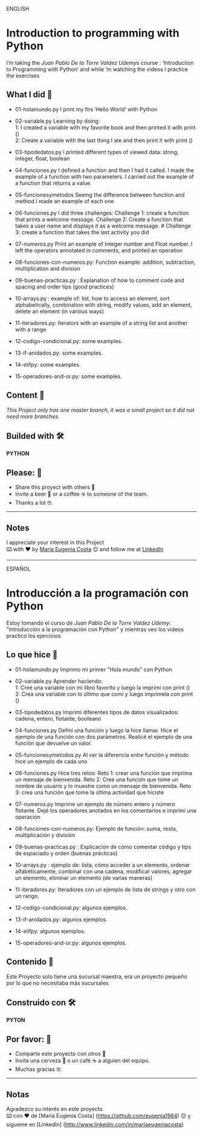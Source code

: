 ENGLISH

# Introduction to programming with Python

I’m taking the *Juan Pablo De la Torre Valdez*   *Udemy*s  course : ‘Introduction to Programming with Python’ and while ‘m watching the videos I practice the exercises <br>

## What I did 🚀

* 01-holamundo.py     I print my firs ‘Hello World’ with Python <br>

* 02-variable.py    Learning by doing:  <br>
1: I created a variable with my favorite book and then printed it with print ()  <br>
2: Create a variable with the last thing I ate and then print it with print ()  <br>

* 03-tipodedatos.py   I printed different types of viewed data: string, integer, float, boolean <br>

* 04-funciones.py  I defined a function and then I had it called. I made the example of a function with two parameters. I carried out the example of a function that returns a value.  <br>

* 05-funcionesymetodos  Seeing the difference between function and method I made an example of each one    <br>

* 06-funciones.py   I did three challenges: Challenge 1: create a function that prints a welcome message. Challenge 2: Create a function that takes a user name and displays it as a welcome message. # Challenge 3: create a function that takes the last activity you did <br>

* 07-numeros.py  Print an example of Integer number and Float number. I left the operators annotated in comments, and printed an operation <br>

* 08-funciones-con-numeros.py: Function example: addition, subtraction, multiplication and division

* 09-buenas-practicas.py : Explanation of how to comment code and spacing and order tips (good practices)

* 10-arrays.py : example of: list, how to access an element, sort alphabetically, combination with string, modify values, add an element, delete an element (in various ways)

* 11-iteradores.py: Iterators with an example of a string list and another with a range

* 12-codigo-condicional.py: some examples.

* 13-if-anidados.py: some examples.

* 14-elifpy: some examples.

* 15-operadores-and-or.py: some examples.

## Content 🚀
_This Project only has one master branch, it was a small project so it did not need more branches._

## Builded with 🛠️

**PYTHON**

## Please: 🎁

* Share this proyect with others 📢
* Invite a beer 🍺 or a coffee ☕  to someone of the team. 
* Thanks a lot 🤓.

---
## Notes
I appreciate your interest in this Project <br/>
⌨️ with ❤️ by [María Eugenia Costa](https://github.com/eugenia1984) 😊 and follow me at [LinkedIn]( http://www.linkedin.com/in/maríaeugeniacosta) 

---

ESPAÑOL

# Introducción a la programación con Python

Estoy tomando el curso de *Juan Pablo De la Torre Valdez* *Udemy*: "Introducción a la programación con Python" y mientras veo los videos practico los ejercicios <br>

## Lo que hice 🚀

* 01-holamundo.py     Imprimo mi primer "Hola mundo" con Python <br>

* 02-variable.py      Aprender haciendo: <br>
1: Creé una variable con mi libro favorito y luego la imprimí con print () <br>
2: Crea una variable con lo último que comí y luego imprímela con print () <br>

* 03-tipodedatos.py      Imprimí diferentes tipos de datos visualizados: cadena, entero, flotante, booleano <br>

* 04-funciones.py      Definí una función y luego la hice llamar. Hice el ejemplo de una función con dos parámetros. Realicé el ejemplo de una función que devuelve un valor. <br>

* 05-funcionesymetodos.py     Al ver la diferencia entre función y método hice un ejemplo de cada uno <br>

* 06-funciones.py       Hice tres retos: Reto 1: crear una función que imprima un mensaje de bienvenida. Reto 2: Cree una función que tome un nombre de usuario y lo muestre como un mensaje de bienvenida. Reto 3: crea una función que tome la última actividad que hiciste <br>

* 07-numeros.py         Imprime un ejemplo de número entero y número flotante. Dejé los operadores anotados en los comentarios e imprimí una operación <br>

* 08-funciones-con-numeros.py: Ejemplo de función: suma, resta, multiplicación y división

* 09-buenas-practicas.py : Explicación de cómo comentar código y tips de espaciado y orden (buenas prácticas)

* 10-arrays.py :  ejemplo de: lista, cómo acceder a un elemento, ordenar alfabéticamente, combinar con una cadena, modificar valores, agregar un elemento, eliminar un elemento (de varias maneras)

* 11-iteradores.py: Iteradores con un ejemplo de lista de strings y otro con un rango.

* 12-codigo-condicional.py: algunos ejemplos.

* 13-if-anidados.py: algunos ejemplos.

* 14-elifpy: algunos ejemplos.

* 15-operadores-and-or.py: algunos ejemplos.

## Contenido 🚀
Este Proyecto solo tiene una sucursal maestra, era un proyecto pequeño por lo que no necesitaba más sucursales

## Construido con 🛠️
**PYTON**

## Por favor: 🎁
* Comparte este proyecto con otros 📢
* Invita una cerveza 🍺 o un café ☕ a alguien del equipo.
* Muchas gracias 🤓.

---
## Notas
Agradezco su interés en este proyecto <br/>
⌨️ con ❤️ de [María Eugenia Costa] (https://github.com/eugenia1984) 😊 y sígueme en [LinkedIn] (http://www.linkedin.com/in/maríaeugeniacosta)

